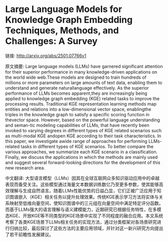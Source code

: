 # Large Language Models for Knowledge Graph Embedding Techniques, Methods, and Challenges: A Survey

链接: http://arxiv.org/abs/2501.07766v1

原文摘要:
Large language models (LLMs) have garnered significant attention for their
superior performance in many knowledge-driven applications on the world wide
web.These models are designed to train hundreds of millions or more parameters
on large amounts of text data, enabling them to understand and generate
naturallanguage effectively. As the superior performance of LLMs becomes
apparent,they are increasingly being applied to knowledge graph embedding (KGE)
related tasks to improve the processing results. Traditional KGE representation
learning methods map entities and relations into a low-dimensional vector
space, enablingthe triples in the knowledge graph to satisfy a specific scoring
function in thevector space. However, based on the powerful language
understanding and seman-tic modeling capabilities of LLMs, that have recently
been invoked to varying degrees in different types of KGE related scenarios
such as multi-modal KGE andopen KGE according to their task characteristics. In
this paper, we investigate awide range of approaches for performing
LLMs-related tasks in different types of KGE scenarios. To better compare the
various approaches, we summarize each KGE scenario in a classification.
Finally, we discuss the applications in which the methods are mainly used and
suggest several forward-looking directions for the development of this new
research area.

中文翻译:
大型语言模型（LLMs）因其在全球互联网众多知识驱动应用中的卓越表现而备受关注。这些模型通过海量文本数据训练数亿乃至更多参数，使其能够高效理解与生成自然语言。随着LLMs性能优势的日益凸显，它们正被广泛应用于知识图谱嵌入（KGE）相关任务以提升处理效果。传统KGE表示学习方法将实体与关系映射至低维向量空间，使知识图谱中的三元组在向量空间中满足特定评分函数。而基于LLMs强大的语言理解与语义建模能力，近期研究已根据任务特性，在多模态KGE、开放KGE等不同类型的KGE场景中实现了不同程度的融合应用。本文系统考察了各类KGE场景下LLMs相关任务的实现方法，通过分类框架对各场景研究进行归纳比较，最后探讨了这些方法的主要应用领域，并针对这一新兴研究方向提出了若干前瞻性发展建议。
